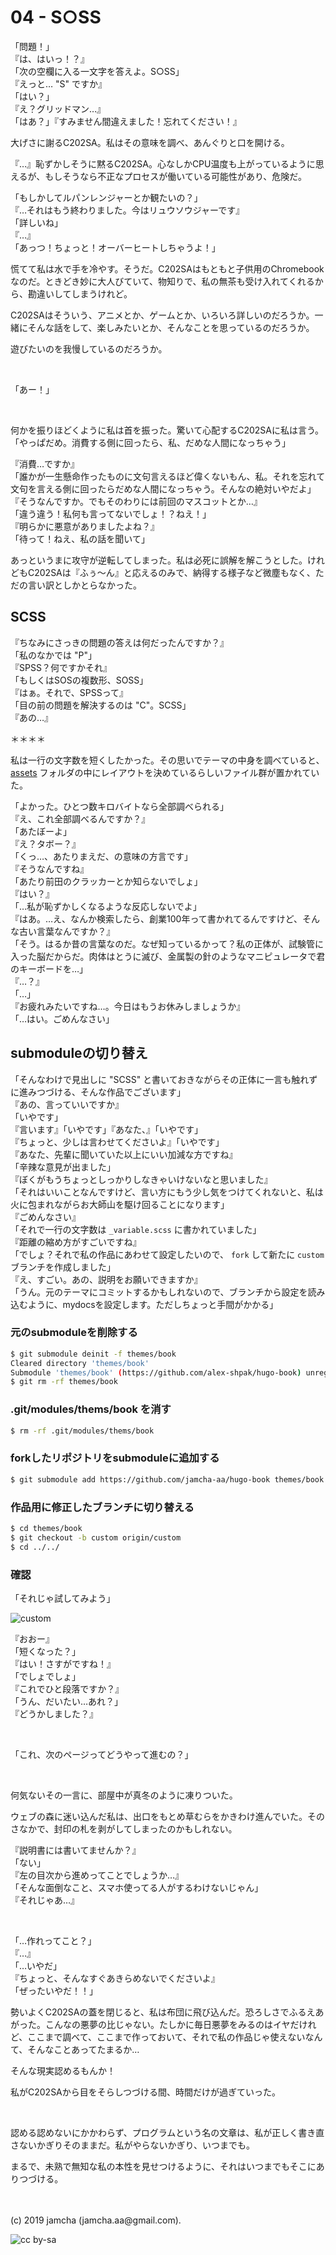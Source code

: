 

# 04 - S○SS

「問題！」  
『は、はいっ！？』  
「次の空欄に入る一文字を答えよ。S○SS」  
『えっと… "S" ですか』  
「はい？」  
『え？グリッドマン…』  
「はあ？」『すみません間違えました！忘れてください！』

大げさに謝るC202SA。私はその意味を調べ、あんぐりと口を開ける。

『…』恥ずかしそうに黙るC202SA。心なしかCPU温度も上がっているように思えるが、もしそうなら不正なプロセスが働いている可能性があり、危険だ。

「もしかしてルパンレンジャーとか観たいの？」  
『…それはもう終わりました。今はリュウソウジャーです』  
「詳しいね」  
『…』  
「あっつ！ちょっと！オーバーヒートしちゃうよ！」

慌てて私は水で手を冷やす。そうだ。C202SAはもともと子供用のChromebookなのだ。ときどき妙に大人びていて、物知りで、私の無茶も受け入れてくれるから、勘違いしてしまうけれど。

C202SAはそういう、アニメとか、ゲームとか、いろいろ詳しいのだろうか。一緒にそんな話をして、楽しみたいとか、そんなことを思っているのだろうか。

遊びたいのを我慢しているのだろうか。

<br>

「あー！」

<br>

何かを振りほどくように私は首を振った。驚いて心配するC202SAに私は言う。「やっぱだめ。消費する側に回ったら、私、だめな人間になっちゃう」

『消費…ですか』  
「誰かが一生懸命作ったものに文句言えるほど偉くないもん、私。それを忘れて文句を言える側に回ったらだめな人間になっちゃう。そんなの絶対いやだよ」  
『そうなんですか。でもそのわりには前回のマスコットとか…』  
「違う違う！私何も言ってないでしょ！？ねえ！」  
『明らかに悪意がありましたよね？』  
「待って！ねえ、私の話を聞いて」

あっというまに攻守が逆転してしまった。私は必死に誤解を解こうとした。けれどもC202SAは『ふぅ〜ん』と応えるのみで、納得する様子など微塵もなく、ただの言い訳としかとらなかった。

## SCSS

『ちなみにさっきの問題の答えは何だったんですか？』  
「私のなかでは "P"」  
『SPSS？何ですかそれ』  
「もしくはSOSの複数形、SOSS」  
『はぁ。それで、SPSSって』  
「目の前の問題を解決するのは "C"。SCSS」  
『あの…』

＊＊＊＊

私は一行の文字数を短くしたかった。その思いでテーマの中身を調べていると、 [assets](https://github.com/alex-shpak/hugo-book/tree/master/assets) フォルダの中にレイアウトを決めているらしいファイル群が置かれていた。

「よかった。ひとつ数キロバイトなら全部調べられる」  
『え、これ全部調べるんですか？』  
「あたぼーよ」  
『え？タボー？』  
「くっ…、あたりまえだ、の意味の方言です」  
『そうなんですね』  
「あたり前田のクラッカーとか知らないでしょ」  
『はい？』  
「…私が恥ずかしくなるような反応しないでよ」  
『はあ。…え、なんか検索したら、創業100年って書かれてるんですけど、そんな古い言葉なんですか？』  
「そう。はるか昔の言葉なのだ。なぜ知っているかって？私の正体が、試験管に入った脳だからだ。肉体はとうに滅び、金属製の針のようなマニピュレータで君のキーボードを…」  
『…？』  
「…」  
『お疲れみたいですね…。今日はもうお休みしましょうか』  
「…はい。ごめんなさい」

## submoduleの切り替え

「そんなわけで見出しに "SCSS" と書いておきながらその正体に一言も触れずに進みつづける、そんな作品でございます」  
『あの、言っていいですか』  
「いやです」  
『言います』「いやです」『あなた、』「いやです」  
『ちょっと、少しは言わせてくださいよ』「いやです」  
『あなた、先輩に聞いていた以上にいい加減な方ですね』  
「辛辣な意見が出ました」  
『ぼくがもうちょっとしっかりしなきゃいけないなと思いました』  
「それはいいことなんですけど、言い方にもう少し気をつけてくれないと、私は火に包まれながらお大師山を駆け回ることになります」  
『ごめんなさい』  
「それで一行の文字数は `_variable.scss` に書かれていました」  
『距離の縮め方がすごいですね』  
「でしょ？それで私の作品にあわせて設定したいので、 `fork` して新たに `custom` ブランチを作成しました」  
『え、すごい。あの、説明をお願いできますか』  
「うん。元のテーマにコミットするかもしれないので、ブランチから設定を読み込むように、mydocsを設定します。ただしちょっと手間がかかる」

### 元のsubmoduleを削除する

```sh
$ git submodule deinit -f themes/book
Cleared directory 'themes/book'
Submodule 'themes/book' (https://github.com/alex-shpak/hugo-book) unregistered for path 'themes/book'
$ git rm -rf themes/book
```

### .git/modules/thems/book を消す

```sh
$ rm -rf .git/modules/thems/book
```

### forkしたリポジトリをsubmoduleに追加する

```sh
$ git submodule add https://github.com/jamcha-aa/hugo-book themes/book
```

### 作品用に修正したブランチに切り替える

```sh
$ cd themes/book
$ git checkout -b custom origin/custom
$ cd ../../
```

### 確認

「それじゃ試してみよう」

![custom](./custom.png)

『おおー』  
「短くなった？」  
『はい！さすがですね！』  
「でしょでしょ」  
『これでひと段落ですか？』  
「うん、だいたい…あれ？」  
『どうかしました？』  

<br>

「これ、次のページってどうやって進むの？」  

<br>

何気ないその一言に、部屋中が真冬のように凍りついた。

ウェブの森に迷い込んだ私は、出口をもとめ草むらをかきわけ進んでいた。そのさなかで、封印の札を剥がしてしまったのかもしれない。

『説明書には書いてませんか？』  
「ない」  
『左の目次から進めってことでしょうか…』  
「そんな面倒なこと、スマホ使ってる人がするわけないじゃん」  
『それじゃあ…』  

<br>

「…作れってこと？」  
『…』  
「…いやだ」  
『ちょっと、そんなすぐあきらめないでくださいよ』  
「ぜったいやだ！！」

勢いよくC202SAの蓋を閉じると、私は布団に飛び込んだ。恐ろしさでふるえあがった。こんなの悪夢の比じゃない。たしかに毎日悪夢をみるのはイヤだけれど、ここまで調べて、ここまで作っておいて、それで私の作品じゃ使えないなんて、そんなことあってたまるか…

そんな現実認めるもんか！

私がC202SAから目をそらしつづける間、時間だけが過ぎていった。

<br>

認める認めないにかかわらず、プログラムという名の文章は、私が正しく書き直さないかぎりそのままだ。私がやらないかぎり、いつまでも。

まるで、未熟で無知な私の本性を見せつけるように、それはいつまでもそこにありつづける。

<br>
<br>
(c) 2019 jamcha (jamcha.aa@gmail.com).

![cc by-sa](https://i.creativecommons.org/l/by-sa/4.0/88x31.png)

